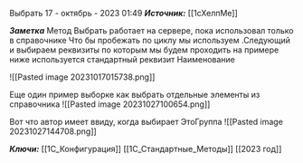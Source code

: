 
Выбрать
 17 - октябрь - 2023  01:49 
***Источник:*** [[1сХелпМе]]

***Заметка*** 
Метод  Выбрать работает на сервере, пока использовал только в справочнике
Что бы пробежать по циклу мы используем .Следующий 
и выбираем реквизиты по которым мы будем проходить
на примере ниже используется стандартный реквизит Наименование


![[Pasted image 20231017015738.png]]

Еще один пример выборке как выбрать отдельные элементы из справочника
![[Pasted image 20231027100654.png]]

Вот что автор имеет ввиду, когда выбирает ЭтоГруппа
![[Pasted image 20231027144708.png]]


***Ключи:*** [[1С_Конфигурация]]  [[1С_Стандартные_Методы]] [[2023 год]]